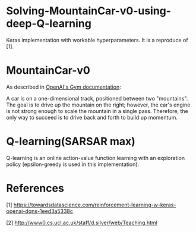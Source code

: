# Solving-MountainCar-v0-using-deep-Q-learning
Keras implementation with workable hyperparameters. It is a reproduce of [1]. 

# MountainCar-v0
As described in [OpenAI's Gym documentation](https://gym.openai.com/envs/MountainCar-v0/):

A car is on a one-dimensional track, positioned between two "mountains". The goal is to drive up the mountain on the right; however, the car's engine is not strong enough to scale the mountain in a single pass. Therefore, the only way to succeed is to drive back and forth to build up momentum.

# Q-learning(SARSAR max)
Q-learning is an online action-value function learning with an exploration policy (epsilon-greedy is used in this implementation).

# References
[1] https://towardsdatascience.com/reinforcement-learning-w-keras-openai-dqns-1eed3a5338c

[2] http://www0.cs.ucl.ac.uk/staff/d.silver/web/Teaching.html
